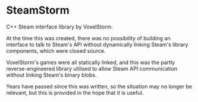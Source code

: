 # SteamStorm

C++ Steam interface library by VoxelStorm.

At the time this was created, there was no possibility of building an interface to talk to Steam's API without dynamically linking Steam's library components, which were closed source.

VoxelStorm's games were all statically linked, and this was the partly reverse-engineered library utilised to allow Steam API communication without linking Steam's binary blobs.

Years have passed since this was written, so the situation may no longer be relevant, but this is provided in the hope that it is useful.
